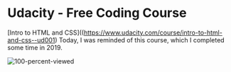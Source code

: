 # Udacity - Free Coding Course 
[Intro to HTML and CSS]((https://www.udacity.com/course/intro-to-html-and-css--ud001)
Today, I was reminded of this course, which I completed some time in 2019. 

![100-percent-viewed](imageurl)


